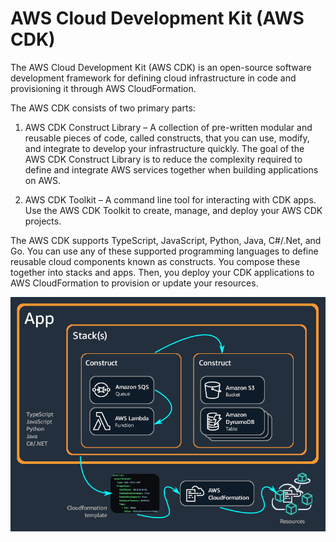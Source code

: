 # AWS Cloud Development Kit (AWS CDK)  

The AWS Cloud Development Kit (AWS CDK) is an open-source software development framework for defining cloud infrastructure in code and provisioning it through AWS CloudFormation.  

The AWS CDK consists of two primary parts:   

1. AWS CDK Construct Library – A collection of pre-written modular and reusable pieces of code, called constructs, that you can use, modify, and integrate to develop your infrastructure quickly. The goal of the AWS CDK Construct Library is to reduce the complexity required to define and integrate AWS services together when building applications on AWS.  

2. AWS CDK Toolkit – A command line tool for interacting with CDK apps. Use the AWS CDK Toolkit to create, manage, and deploy your AWS CDK projects.  

The AWS CDK supports TypeScript, JavaScript, Python, Java, C#/.Net, and Go. You can use any of these supported programming languages to define reusable cloud components known as constructs. You compose these together into stacks and apps. Then, you deploy your CDK applications to AWS CloudFormation to provision or update your resources.  

![AWS Cloud Development Kit Architecture](./images/AppStacks.png)

